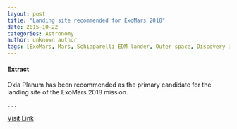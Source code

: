 ```yaml
---
layout: post
title: "Landing site recommended for ExoMars 2018"
date: 2015-10-22
categories: Astronomy
author: unknown author
tags: [ExoMars, Mars, Schiaparelli EDM lander, Outer space, Discovery and exploration of the Solar System, Astronomy, Flight, Solar System, Astronautics, Planetary science, Spaceflight, Planets of the Solar System]
---
```





#### Extract
>
								
		
Oxia Planum has been recommended as the primary candidate for the landing site of the ExoMars 2018 mission.

	...



[Visit Link](http://www.esa.int/Our_Activities/Space_Science/Landing_site_recommended_for_ExoMars_2018)


